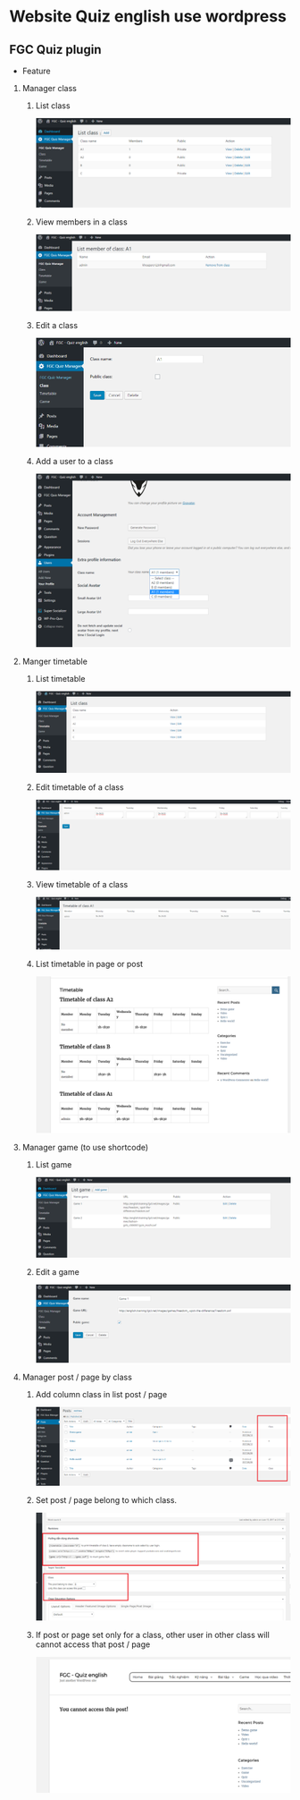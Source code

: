 # Website Quiz english use wordpress

## FGC Quiz plugin

* Feature

1. Manager class
    1. List class

        ![Manager class](/wp-content/plugins/fgc-quiz/doc/images/Capture1.PNG)

    1. View members in a class

        ![Manager class](/wp-content/plugins/fgc-quiz/doc/images/Capture2.PNG)

    1. Edit a class

        ![Manager class](/wp-content/plugins/fgc-quiz/doc/images/Capture3.PNG)

    1. Add a user to a class

        ![Manager class](/wp-content/plugins/fgc-quiz/doc/images/user1.png)

1. Manger timetable
    1. List timetable

        ![Manager class](/wp-content/plugins/fgc-quiz/doc/images/timetable1.PNG)

    1. Edit timetable of a class

        ![Manager class](/wp-content/plugins/fgc-quiz/doc/images/timetable2.PNG)

    1. View timetable of a class

        ![Manager class](/wp-content/plugins/fgc-quiz/doc/images/timetable3.PNG)

    1. List timetable in page or post

        ![Manager class](/wp-content/plugins/fgc-quiz/doc/images/timetable4.PNG)

1. Manager game (to use shortcode)

    1. List game

        ![Manager class](/wp-content/plugins/fgc-quiz/doc/images/game1.PNG)

    1. Edit a game

        ![Manager class](/wp-content/plugins/fgc-quiz/doc/images/game2.PNG)

1. Manager post / page by class
    1. Add column class in list post / page

        ![Manager class](/wp-content/plugins/fgc-quiz/doc/images/post.png)

    1. Set post / page belong to which class.

        ![Manager class](/wp-content/plugins/fgc-quiz/doc/images/post2.png)

    1. If post or page set only for a class, other user in other class will cannot access that post / page

        ![Manager class](/wp-content/plugins/fgc-quiz/doc/images/post3.PNG)

